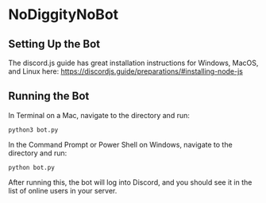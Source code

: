 # NoDiggityNoBot

## Setting Up the Bot

The discord.js guide has great installation instructions for Windows, MacOS, and Linux here:
https://discordjs.guide/preparations/#installing-node-js

## Running the Bot

In Terminal on a Mac, navigate to the directory and run:
```
python3 bot.py
```

In the Command Prompt or Power Shell on Windows, navigate to the directory and run:
```
python bot.py
```

After running this, the bot will log into Discord, and you should see it in the list of online users in your server.
